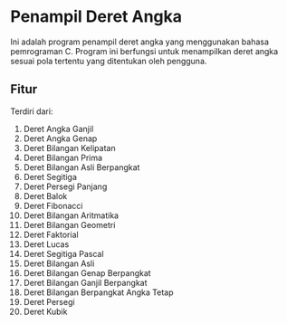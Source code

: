 # Penampil Deret Angka
Ini adalah program penampil deret angka yang menggunakan bahasa pemrograman C. Program ini berfungsi untuk menampilkan deret angka sesuai pola tertentu yang ditentukan oleh pengguna.


## Fitur

Terdiri dari:
1. Deret Angka Ganjil
2. Deret Angka Genap
3. Deret Bilangan Kelipatan
4. Deret Bilangan Prima
5. Deret Bilangan Asli Berpangkat
6. Deret Segitiga
7. Deret Persegi Panjang
8. Deret Balok
9. Deret Fibonacci
10. Deret Bilangan Aritmatika
11. Deret Bilangan Geometri
12. Deret Faktorial
13. Deret Lucas
14. Deret Segitiga Pascal
15. Deret Bilangan Asli
16. Deret Bilangan Genap Berpangkat
17. Deret Bilangan Ganjil Berpangkat
18. Deret Bilangan Berpangkat Angka Tetap
19. Deret Persegi
20. Deret Kubik
